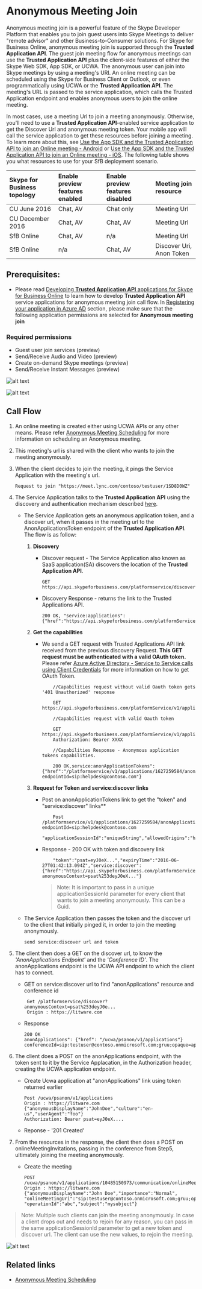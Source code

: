 # Anonymous Meeting Join

Anonymous meeting join is a powerful feature of the Skype Developer Platform that enables you to join guest users into Skype Meetings to deliver "remote advisor" and other Business-to-Consumer solutions.  For Skype for Business Online, anonymous meeting join is supported through the **Trusted Application API**.  The guest join meeting flow for anonymous meetings can use the **Trusted Application API** plus the client-side features of either the Skype Web SDK, App SDK, or UCWA.
The anonymous user can join into Skype meetings by using a meeting's URI.
An online meeting can be scheduled using the Skype for Business Client or Outlook, or even programmatically using UCWA or the **Trusted Application API**.  The meeting's URL is passed to the service application, which calls the Trusted Application endpoint and enables anonymous users to join the online meeting.

In most cases, use a meeting Url to join a meeting anonymously. Otherwise, you'll need to use a **Trusted Application API**-enabled service application to get the Discover Url and anonymous meeting token. Your mobile app
will call the service application to get these resources before joining a meeting. To learn more about this, see [Use the App SDK and the Trusted Application API to join an Online meeting - Android](HowToJoinOnlineMeeting_Android.md) or
[Use the App SDK and the Trusted Application API to join an Online meeting - iOS](HowToJoinOnlineMeeting_iOS.md).  The following table shows you what resources to use for your SfB deployment scenario.

|Skype for Business topology|Enable preview features enabled|Enable preview features disabled|Meeting join resource|
|:----|:----|:----|:----|
|CU June 2016|Chat, AV|Chat only|Meeting Url|
|CU December 2016|Chat, AV| Chat, AV|Meeting Url|
|SfB Online|Chat, AV|n/a|Meeting Url|
|SfB Online|n/a|Chat, AV|Discover Uri, Anon Token|

## Prerequisites:
- Please read [Developing **Trusted Application API** applications for Skype for Business Online](./DevelopingApplicationsforSFBOnline.md) to learn how to develop **Trusted Application API** service applications for anonymous meeting join call flow.
In [Registering your application in Azure AD](./RegistrationInAzureActiveDirectory.md) section, please make sure that the following application permissions are selected for **Anonymous meeting join** 

### Required permissions
- Guest user join services (preview)
- Send/Receive Audio and Video (preview)
- Create on-demand Skype meetings (preview)
- Send/Receive Instant Messages (preview)

![alt text](./images/GuestMeetingJoinTenantConsent.png "image") 

![alt text](./images/RegistrationForGuestMeetingJoin.png "image")

## Call Flow

1. An online meeting is created either using UCWA APIs or any other means. Please refer [Anonymous Meeting Scheduling](./AnonymousMeetingSchedule.md) for more information on scheduling an Anonymous meeting.

2. This meeting's url is shared with the client who wants to join the meeting anonymously.

3. When the client decides to join the meeting, it pings the Service Application with the meeting's url.
    ```
    Request to join "https://meet.lync.com/contoso/testuser/1SD8D0WZ"
    ```

4. The Service Application talks to the **Trusted Application API** using the discovery and authentication mechanism described [here](./MessagingCallFlow.md).
    
    - The Service Application gets an anonymous application token, and a discover url, when it passes in the meeting url to the AnonApplicationsToken endpoint of the **Trusted Application API**. The flow is as follow:
    
        1. **Discovery**
            - Discover request - The Service Application also known as SaaS application(SA) discovers the location of the **Trusted Application API**.

                 ```
                GET https://api.skypeforbusiness.com/platformservice/discover
                ```
            - Discovery Response - returns the link to the Trusted Applications API.
                ```
                200 OK, "service:applications":{"href":"https://api.skypeforbusiness.com/platformService/v1/applications"}
                ```
        2. **Get the capabilities**
       
            - We send a GET request with Trusted Applications API link received from the previous discovery Request. **This GET request must be authenticated with a valid OAuth token.** Please refer [Azure Active Directory - Service to Service calls using Client Credentials](./AADS2S.md) for more information on how to get OAuth Token.
                
                ```
                    //Capabilities request without valid Oauth token gets '401 Unauthorized' response
            
                    GET https://api.skypeforbusiness.com/platformService/v1/applications

                    //Capabilities request with valid Oauth token
            
                    GET https://api.skypeforbusiness.com/platformService/v1/applications
                    Authorization: Bearer XXXX

                    //Capabilities Response - Anonymous application tokens capabilities.

                    200 OK,service:anonApplicationTokens":{"href":"/platformservice/v1/applications/1627259584/anonApplicationTokens?endpointId=sip:helpdesk@contoso.com"}
                ```
        3. **Request for Token and service:discover links**
        
            - Post on anonApplicationTokens link to get the "token" and "service:discover" links**
                
                ```
                    Post /platformservice/v1/applications/1627259584/anonApplicationTokens?endpointId=sip:helpdesk@contoso.com
                    "applicationSessionId":"uniqueString","allowedOrigins":"https://contoso.com;https://litware.com","meetingUrl":"https://meet.lync.com/contoso/testuser/1SD8D0WZ"
                ```
            - Response - 200 OK with token and discovery link
                ```
                    "token":"psat=eyJ0eX...","expiryTime":"2016-06-27T01:42:13.094Z","service:discover":{"href":"https://api.skypeforbusiness.com/platformService/discover?anonymousContext=psat%253deyJ0eX..."}
                ```
                > Note: It is important to pass in a unique applicationSessionId parameter for every client that wants to join a meeting anonymously. This can be a Guid. 
   
    - The Service Application then passes the token and the discover url to the client that initially pinged it, in order to join the meeting anonymously.
        ```
        send service:discover url and token
        ```

5. The client then does a GET on the discover url, to know the _'AnonApplications Endpoint'_ and the _'Conference ID'_. The anonApplications endpoint is the UCWA API endpoint to which the client has to connect.
    
    - GET on service:discover url to find "anonApplications" resource and conference id
        ```
         Get /platformservice/discover?anonymousContext=psat%253deyJ0e...
         Origin : https://litware.com
        ```
    - Response
        ```
        200 OK
        anonApplications": {"href": "/ucwa/psanon/v1/applications"}
        conferenceId=sip:testuser@contoso.onmicrosoft.com;gruu;opaque=app:conf:focus:id:1SD8D0WZ
        ```

6. The client does a POST on the anonApplications endpoint, with the token sent to it by the Service Applacation, in the Authorization header, creating the UCWA application endpoint.
    - Create Ucwa application at "anonApplications"  link using token returned earlier
        ```
        Post /ucwa/psanon/v1/applications
        Origin : https://litware.com {"anonymousDisplayName":"JohnDoe","culture":"en-us","userAgent":"foo"}
        Authorization: Bearer psat=eyJ0eX....
        ```
    - Reponse - '201 Created'

7. From the resources in the response, the client then does a POST on onlineMeetingInvitations, passing in the conference from Step5, ultimately joining the meeting anonymously.
    - Create the meeting
        ```
        POST /ucwa/psanon/v1/applications/10485150973/communication/onlineMeetingInvitations
        Origin : https://litware.com
        {"anonymousDisplayName":"John Doe","importance":"Normal",
        "onlineMeetingUri":"sip:testuser@contoso.onmicrosoft.com;gruu;opaque=app:conf:focus:id:1SD8D0WZ",
        "operationId":"abc","subject":"mysubject"}   
        ```
> Note: Multiple such clients can join the meeting anonymously. In case a client drops out and needs to rejoin for any reason, you can pass in the same applicationSessionId parameter to get a new token and discover url. The client can use the new values, to rejoin the meeting.

![alt text](./images/CallFlowAnonMeetingJoin.jpg "image")

## Related links
- [Anonymous Meeting Scheduling](./AnonymousMeetingSchedule.md)

